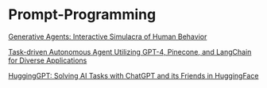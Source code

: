 # Prompt-Programming
[Generative Agents: Interactive Simulacra of Human Behavior](https://arxiv.org/abs/2304.03442)

[Task-driven Autonomous Agent Utilizing GPT-4, Pinecone, and LangChain for Diverse Applications](https://yoheinakajima.com/task-driven-autonomous-agent-utilizing-gpt-4-pinecone-and-langchain-for-diverse-applications/)

[HuggingGPT: Solving AI Tasks with ChatGPT and its Friends in HuggingFace](https://arxiv.org/abs/2303.17580)

[]()
[]()
[]()

